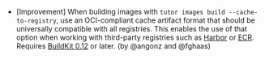 - [Improvement] When building images with
  `tutor images build --cache-to-registry`, use an OCI-compliant cache
  artifact format that should be universally compatible with all
  registries. This enables the use of that option when working with
  third-party registries such as [Harbor](https://goharbor.io/) or
  [ECR](https://aws.amazon.com/ecr/). Requires
  [BuildKit 0.12](https://github.com/moby/buildkit/releases/tag/v0.12.0)
  or later. (by @angonz and @fghaas)
